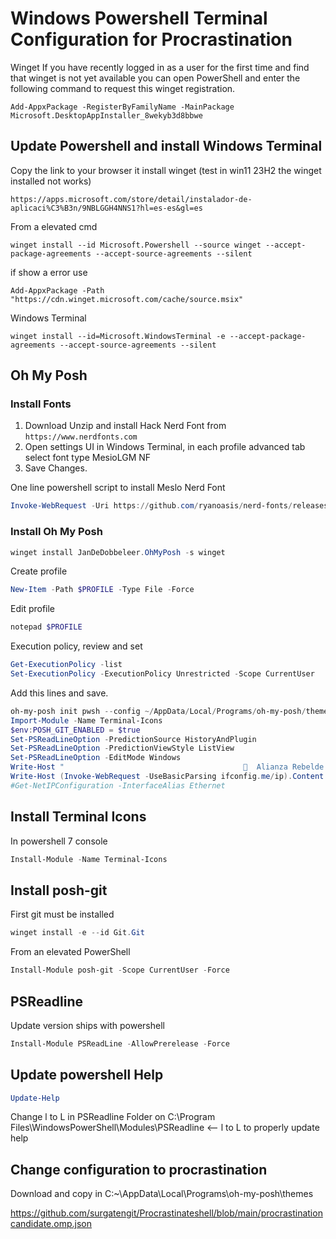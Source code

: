# Windows Powershell Terminal Configuration for Procrastination

Winget If you have recently logged in as a user for the first time and find that winget is not yet available 
you can open PowerShell and enter the following command to request this winget registration.
```
Add-AppxPackage -RegisterByFamilyName -MainPackage Microsoft.DesktopAppInstaller_8wekyb3d8bbwe
```
## Update Powershell and install Windows Terminal

Copy the link to your browser it install winget (test in win11 23H2 the winget installed not works)
```
https://apps.microsoft.com/store/detail/instalador-de-aplicaci%C3%B3n/9NBLGGH4NNS1?hl=es-es&gl=es
```
From a elevated cmd
```console
winget install --id Microsoft.Powershell --source winget --accept-package-agreements --accept-source-agreements --silent
```
if show a error use
```
Add-AppxPackage -Path "https://cdn.winget.microsoft.com/cache/source.msix"
```
Windows Terminal
```console
winget install --id=Microsoft.WindowsTerminal -e --accept-package-agreements --accept-source-agreements --silent
```

## Oh My Posh

### Install Fonts
1. Download Unzip and install Hack Nerd Font from `https://www.nerdfonts.com`
2. Open settings UI in Windows Terminal, in each profile advanced tab select font type MesioLGM NF
3. Save Changes.

One line powershell script to install Meslo Nerd Font
```powershell
Invoke-WebRequest -Uri https://github.com/ryanoasis/nerd-fonts/releases/download/v3.1.1/Hack.zip -OutFile Fonts.zip && Expand-Archive .\Fonts.zip & start-sleep -s 4 && Get-ChildItem -Path ./Fonts -Include '*.ttf','*.ttc','*.otf' -Recurse | ForEach {(New-Object -ComObject Shell.Application).Namespace(0x14).CopyHere($_.FullName,0x10)}
```
### Install Oh My Posh
```powershell
winget install JanDeDobbeleer.OhMyPosh -s winget
```
Create profile 
```powershell
New-Item -Path $PROFILE -Type File -Force
```
Edit profile
```powershell
notepad $PROFILE
```
Execution policy, review and set

```powershell
Get-ExecutionPolicy -list
Set-ExecutionPolicy -ExecutionPolicy Unrestricted -Scope CurrentUser
```

Add this lines and save.
```powershell
oh-my-posh init pwsh --config ~/AppData/Local/Programs/oh-my-posh/themes/procrastinatorcandidate.omp.json | Invoke-Expression
Import-Module -Name Terminal-Icons
$env:POSH_GIT_ENABLED = $true
Set-PSReadLineOption -PredictionSource HistoryAndPlugin
Set-PSReadLineOption -PredictionViewStyle ListView
Set-PSReadLineOption -EditMode Windows
Write-Host "                                          Alianza Rebelde " -ForegroundColor red
Write-Host (Invoke-WebRequest -UseBasicParsing ifconfig.me/ip).Content.Trim() ﴣ
#Get-NetIPConfiguration -InterfaceAlias Ethernet
``` 

## Install Terminal Icons
In powershell 7 console 
```powershell
Install-Module -Name Terminal-Icons
```
## Install posh-git
First git must be installed 
```powershell
winget install -e --id Git.Git
```
From an elevated PowerShell
```powershell
Install-Module posh-git -Scope CurrentUser -Force
```
## PSReadline
Update version ships with powershell
```powershell
Install-Module PSReadLine -AllowPrerelease -Force
```
## Update powershell Help
```powershell
Update-Help
```
Change l to L in PSReadline Folder on C:\Program Files\WindowsPowerShell\Modules\PSReadline  <-- l to L to properly update help
## Change configuration to procrastination
Download and copy in C:~\AppData\Local\Programs\oh-my-posh\themes
 
https://github.com/surgatengit/Procrastinateshell/blob/main/procrastinationcandidate.omp.json
